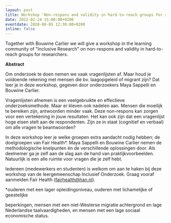 ```yaml
---
layout: post
title: Workshop 'Non-respons and validity in hard-to-reach groups for researchers' (in Dutch)
date: 2022-02-24 15:00:00+0200
eventdate: 2020-06-05 12:30:00+0200
inline: false
---
```


Together with Bouwine Carlier we will give a workshop in the learning community of "Inclusive Research" on non-respons and validity in hard-to-reach groups for researchers.

**Abstract**

Om onderzoek te doen nemen we  vaak vragenlijsten af. Maar houd je voldoende rekening met mensen die bv. laagopgeleid of migrant zijn? Dat leer je in deze workshop, gegeven door onderzoekers Maya Sappelli en Bouwine Carlier.

 

Vragenlijsten afnemen is een veelgebruikte en effectieve onderzoeksmethode. Maar er kleven ook nadelen aan. Mensen die moeilijk te bereiken zijn, antwoorden minder vaak. Deze non-respons kan zorgen voor een vertekening in jouw resultaten. Het kan ook zijn dat een vragenlijst hoge eisen stelt aan de respondenten. Zijn ze in staat (cognitief en verbaal) om alle vragen te beantwoorden?

 

In deze workshop leer je welke groepen extra aandacht nodig hebben; de doelgroepen van Fair Health*.  Maya Sappelli en Bouwine Carlier nemen de methodologische knelpunten én de verschillende oplossingen door. Als deelnemer ga je zelf aan de slag aan de hand van praktijkvoorbeelden. Natuurlijk is een alle ruimte voor vragen die je zelf hebt. 

 

Iedereen (medewerkers en studenten) is welkom om aan te haken bij deze workshop van de leergemeenschap Inclusief Onderzoek. Graag vooraf aanmelden Fair Health (fairhealth@han.nl).

 

 

*ouderen met een lager opleidingsniveau, ouderen met lichamelijke of geestelijke

beperkingen, mensen met een niet-Westerse migratie achtergrond en lage Nederlandse taalvaardigheden, en mensen met een lage sociaal economische status.
